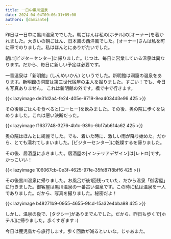 ```yaml
---
title: 一日中黒川温泉
date: 2024-04-04T09:06:31+09:00
authors: [damiante]
---
```

昨日は一日中に黒川温泉ででした。朝ごはんは私の[ホテル]の[オーナー]を着かれました。大きいの朝ごはん、日本風の西洋風でした。[オーナー]さんは私を町に車でのりました。私はほんとにありがたいでした。

朝に[ビジターセンター]に帰りました。じつは、毎日に営業している温泉は異なります。だから、毎日に新しい予定は必要です。

一番温泉は「新明館」(しんめいかん) というでした。新明館は洞窟の温泉をあります。新明館の洞窟は第三世代宿屋の主人を掘りました。すごい！でも、今日も写真ありません。 これは新明館の外です。橋で中で行きます。

{{< lazyimage de31d2a4-fe24-405e-9719-9ea4034d3e96 425 >}}

その後昼ごはんを食べると[コーヒー]を飲みました。その後、奥の院に歩くを決めりました。これは悪い決断だった。

{{< lazyimage f1637748-3276-4b1c-939c-6b17ab614a62 425 >}}

奥の院はほんとに綺麗でした。でも、着いた時に、激しい雨が降り始めた。だから、とても濡れてしまいました。[ビジターセンター]に乾燥するを帰りました。

その後、居酒屋に歩きました。居酒屋の[インテリアデザイン]は[レトロ]です。かっこいい！

{{< lazyimage 106067cb-0e3f-4625-97fe-35fd87f8bff6 425 >}}

その後黒川温泉に帰りました。お風呂が後1回残っていた、だから温泉「御客屋」に行きました。御客屋は黒川温泉の一番古い温泉です。この時に私は温泉を一人でありました。だから、写真を撮りました。秘密だよ！

{{< lazyimage b48271b9-0955-4655-9fcd-15a32e4bba98 425 >}}

しかし、温泉の後で、[タクシー]がありまでんでした。だから、昨日も歩くで[ホテル]に帰りました。歩くすぎます :(

今日は鹿児島から旅行します。歩く回数が減るといいな。じゃあまた。